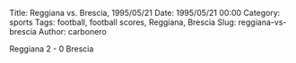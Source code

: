 Title: Reggiana vs. Brescia, 1995/05/21
Date: 1995/05/21 00:00
Category: sports
Tags: football, football scores, Reggiana, Brescia
Slug: reggiana-vs-brescia
Author: carbonero


Reggiana 2 - 0 Brescia
